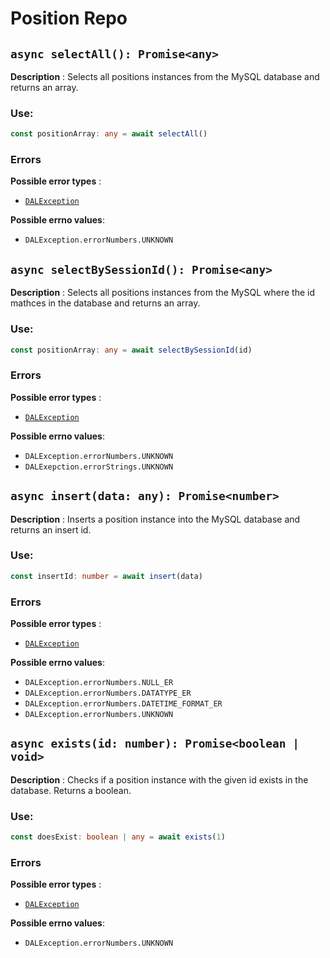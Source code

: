 # Position Repo

## `async selectAll(): Promise<any>`

**Description** : Selects all positions instances from the MySQL database and returns an array.
### Use:
```typescript
const positionArray: any = await selectAll()
```

### Errors

**Possible error types** : 
* [`DALException`](https://github.com/Conan-TIGK10/Backend/blob/development/conan-backend/src/dal/DALException.md)

**Possible errno values**:
* `DALException.errorNumbers.UNKNOWN`

## `async selectBySessionId(): Promise<any>`

**Description** : Selects all positions instances from the MySQL where the id mathces in the database and returns an array.
### Use:
```typescript
const positionArray: any = await selectBySessionId(id)
```

### Errors

**Possible error types** : 
* [`DALException`](https://github.com/Conan-TIGK10/Backend/blob/development/conan-backend/src/dal/DALException.md)

**Possible errno values**:
* `DALException.errorNumbers.UNKNOWN`
* `DALExepction.errorStrings.UNKNOWN`

## `async insert(data: any): Promise<number>`

**Description** : Inserts a position instance into the MySQL database and returns an insert id.
### Use:
```typescript
const insertId: number = await insert(data)
```
### Errors

**Possible error types** : 
* [`DALException`](https://github.com/Conan-TIGK10/Backend/blob/development/conan-backend/src/dal/DALException.md)

**Possible errno values**:
* `DALException.errorNumbers.NULL_ER`
* `DALException.errorNumbers.DATATYPE_ER`
* `DALException.errorNumbers.DATETIME_FORMAT_ER`
* `DALException.errorNumbers.UNKNOWN`

## `async exists(id: number): Promise<boolean | void>`

**Description** : Checks if a position instance with the given id exists in the database. Returns a boolean.
### Use:
```typescript
const doesExist: boolean | any = await exists(1)
```
### Errors

**Possible error types** : 
* [`DALException`](https://github.com/Conan-TIGK10/Backend/blob/development/conan-backend/src/dal/DALException.md)

**Possible errno values**:
* `DALException.errorNumbers.UNKNOWN`
